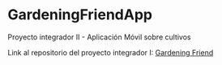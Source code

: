 # GardeningFriendApp
Proyecto integrador II - Aplicación Móvil sobre cultivos

Link al repositorio del proyecto integrador I: [Gardening Friend](https://github.com/SoledadQuiroz/FullStack-ProyectoIntegrador)

